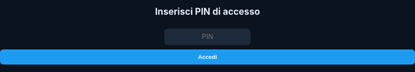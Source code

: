 <!doctype html>
<html lang="it">
<head>
  <meta charset="utf-8" />
  <meta name="viewport" content="width=device-width,initial-scale=1" />
  <title>Pannello di Controllo Antenne TV</title>
  <style>
    body{margin:0;font-family:Inter, ui-sans-serif, system-ui, -apple-system, "Segoe UI", Roboto, "Helvetica Neue", Arial;background:linear-gradient(180deg,#071025 0%,#0f1724 100%);color:#e6f0ff;}
    .login-box{position:fixed;top:0;left:0;width:100%;height:100%;background:#0b1220;display:flex;flex-direction:column;align-items:center;justify-content:center;z-index:999;}
    input{width:200px;padding:10px;margin:10px 0;border:none;border-radius:8px;background:#1e293b;color:white;text-align:center;font-size:16px;}
    button{background:#1d9bf0;color:white;border:none;padding:10px 16px;border-radius:8px;cursor:pointer;width:100%;font-weight:bold;}
    .hidden{display:none;}
    .container{max-width:1000px;margin:0 auto;padding:20px;}
    h1{margin-bottom:20px;}
    .antenna-list{margin-top:20px;}
    .antenna-item{padding:10px;background:#0b1220;margin-bottom:8px;border-radius:8px;display:flex;justify-content:space-between;align-items:center;cursor:pointer;transition:all 0.3s ease;}
    .antenna-item.online{border-left:4px solid #22c55e;}
    .antenna-item.offline{border-left:4px solid #ef4444;}
    .controls{margin-top:20px;}
    .controls label{display:block;margin-top:10px;}
  </style>
</head>
<body>

<div class="login-box" id="loginBox">
  <h2>Inserisci PIN di accesso</h2>
  <input type="password" id="pinInput" placeholder="PIN" maxlength="6" />
  <button id="loginBtn">Accedi</button>
  <div id="errorMsg" style="color:#ef4444;margin-top:8px;display:none;">PIN errato</div>
</div>

<div class="container hidden" id="fullPanel">
  <h1>Pannello di Controllo Antenne TV</h1>
  <button id="addAntennaBtn">Aggiungi antenna</button>
  <div class="antenna-list" id="antennaList"></div>
  <div class="controls">
    <h3>Dettagli antenna selezionata</h3>
    <label>Azimut: <span id="azVal">0</span>°</label>
    <input type="range" id="azimuth" min="0" max="360" step="1">
    <label>Potenza trasmissione: <span id="powerVal">50</span>%</label>
    <input type="range" id="power" min="0" max="100" step="1">
    <button id="applyBtn">Applica modifiche</button>
  </div>
</div>

<script>
const loginBtn = document.getElementById('loginBtn');
const pinInput = document.getElementById('pinInput');
const loginBox = document.getElementById('loginBox');
const errorMsg = document.getElementById('errorMsg');
const fullPanel = document.getElementById('fullPanel');

loginBtn.addEventListener('click', ()=> {
  const pin = pinInput.value.trim();
  if(pin === '111315'){
    loginBox.classList.add('hidden');
    fullPanel.classList.remove('hidden');
    document.title = 'Pannello di Controllo Antenne TV';
    initPanel();
  } else {
    errorMsg.style.display = 'block';
  }
});

pinInput.addEventListener('keydown', e => { if(e.key==='Enter') loginBtn.click(); });

function initPanel(){
  const antennaList = document.getElementById('antennaList');
  const azimuth = document.getElementById('azimuth');
  const azVal = document.getElementById('azVal');
  const power = document.getElementById('power');
  const powerVal = document.getElementById('powerVal');
  const applyBtn = document.getElementById('applyBtn');

  let antennas = [];
  let selectedIndex = null;

  function renderAntennas(){
    antennaList.innerHTML = '';
    antennas.forEach((a, i)=>{
      const div = document.createElement('div');
      div.className = 'antenna-item '+(a.online?'online':'offline');
      div.innerHTML = `<span>${a.name} (Az:${a.az}° | Power:${a.power}%)</span> <span>${a.online?'Online':'Offline'}</span>`;
      div.addEventListener('click', ()=> selectAntenna(i));
      antennaList.appendChild(div);
    });
  }

  function selectAntenna(index){
    selectedIndex = index;
    const a = antennas[index];
    azimuth.value = a.az;
    azVal.textContent = a.az;
    power.value = a.power;
    powerVal.textContent = a.power;
  }

  document.getElementById('addAntennaBtn').addEventListener('click', ()=>{
    const name = prompt('Nome nuova antenna:');
    if(!name) return;
    antennas.push({name, az:0, power:50, online:true});
    renderAntennas();
  });

  azimuth.addEventListener('input', ()=>{ 
    if(selectedIndex!==null){ 
      antennas[selectedIndex].az = Number(azimuth.value);
      azVal.textContent = azimuth.value; 
      renderAntennas();
    } 
  });

  power.addEventListener('input', ()=>{ 
    if(selectedIndex!==null){ 
      antennas[selectedIndex].power = Number(power.value);
      powerVal.textContent = power.value; 
      renderAntennas();
    } 
  });

  applyBtn.addEventListener('click', ()=>{
    if(selectedIndex===null) return;
    antennas[selectedIndex].az = Number(azimuth.value);
    antennas[selectedIndex].power = Number(power.value);
    renderAntennas();
  });

  renderAntennas();
}
</script>

</body>
</html>
